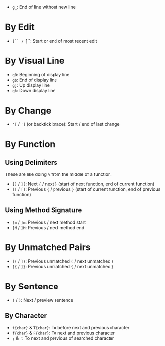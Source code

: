 - `g_`: End of line without new line

# By Edit

- ```[`` / ```]``: Start or end of most recent edit

# By Visual Line

- `g0`: Beginning of display line
- `g$`: End of display line
- `gj`: Up display line
- `gk`: Down display line

# By Change

- `'[` / `']` (or backtick brace): Start / end of last change

# By Function

## Using Delimiters

These are like doing `%` from the middle of a function.

- `]]` / `][`: Next `{` / next `}` (start of next function, end of current function)
- `[[` / `[]`: Previous `{` / previous `}` (start of current function, end of previous function)

## Using Method Signature

- `[m` / `]m`: Previous / next method start
- `[M` / `]M`: Previous / next method end

# By Unmatched Pairs

- `[(` / `])`: Previous unmatched `(` / next unmatched `)`
- `[{` / `]}`: Previous unmatched `{` / next unmatched `}`

# By Sentence

- `(` / `)`: Next / preview sentence

## By Character

- `t{char}` & `T{char}`: To before next and previous character
- `f{char}` & `F{char}`: To next and previous character
- `;` & `'`: To next and previous of searched character
